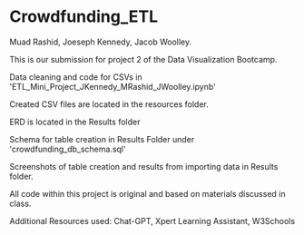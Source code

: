 # Crowdfunding_ETL

Muad Rashid, Joeseph Kennedy, Jacob Woolley.

This is our submission for project 2 of the Data Visualization Bootcamp.

Data cleaning and code for CSVs in 'ETL_Mini_Project_JKennedy_MRashid_JWoolley.ipynb'

Created CSV files are located in the resources folder.

ERD is located in the Results folder

Schema for table creation in Results Folder under 'crowdfunding_db_schema.sql'

Screenshots of table creation and results from importing data in Results folder.

All code within this project is original and based on materials discussed in class.

Additional Resources used: Chat-GPT, Xpert Learning Assistant, W3Schools
